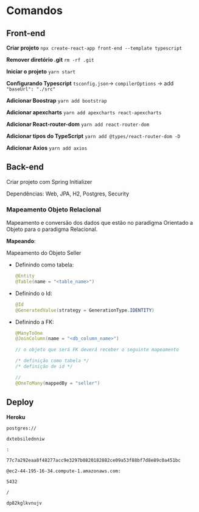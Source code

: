# Comandos

## Front-end

__Criar projeto__
`npx create-react-app front-end --template typescript`

__Remover diretório .git__
`rm -rf .git`

__Iniciar o projeto__
`yarn start`

__Configurando Typescript__
`tsconfig.json`-> `compilerOptions` -> add `"baseUrl": "./src"`

__Adicionar Boostrap__
`yarn add bootstrap`

__Adicionar apexcharts__
`yarn add apexcharts react-apexcharts`

__Adicionar React-router-dom__
`yarn add react-router-dom`

__Adicionar tipos do TypeScript__
`yarn add @types/react-router-dom -D`

__Adicionar Axios__
`yarn add axios`



## Back-end

Criar projeto com Spring Initializer

Dependências: Web, JPA, H2, Postgres, Security

### Mapeamento Objeto Relacional

Mapeamento e conversão dos dados que estão no paradigma Orientado a Objeto para o paradigma Relacional.

__Mapeando__:

Mapeamento do Objeto Seller

* Definindo como tabela:

  ```java
  @Entity
  @Table(name = "<table_name>")
  ```

* Definindo o Id:

  ```java
  @Id 
  @GeneratedValue(strategy = GenerationType.IDENTITY)
  ```

* Definindo a FK:

  ```java
  @ManyToOne
  @JoinColumn(name = "<db_column_name>")
  
  // o objeto que será FK deverá receber o seguinte mapeamento
  
  /* definição como tabela */
  /* definição de id */
  
  //
  @OneToMany(mappedBy = "seller")
  ```

## Deploy

__Heroku__

```
postgres://

dxtebsilednniw

:

77c7a292eaa8f48277acc9e3297b0820182882ce09a53f88bf7d8e89c0a451bc

@ec2-44-195-16-34.compute-1.amazonaws.com:

5432

/

dp82kglkvnujv
```

